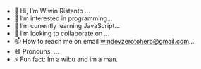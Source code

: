 - 👋 Hi, I’m Wiwin Ristanto ...
- 👀 I’m interested in programming...
- 🌱 I’m currently learning JavaScript...
- 💞️ I’m looking to collaborate on ...
- 📫 How to reach me on email windevzerotohero@gmail.com...
- 😄 Pronouns: ...
- ⚡ Fun fact: Im a wibu and im a man.

<!---
wiwinristanto94/wiwinristanto94 is a ✨ special ✨ repository because its `README.md` (this file) appears on your GitHub profile.
You can click the Preview link to take a look at your changes.
--->
